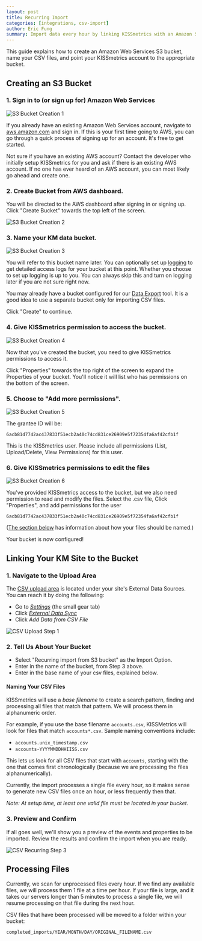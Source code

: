 ```yaml
---
layout: post
title: Recurring Import
categories: [integrations, csv-import]
author: Eric Fung
summary: Import data every hour by linking KISSmetrics with an Amazon S3 bucket containing multiple `.csv` files.
---
```

This guide explains how to create an Amazon Web Services S3 bucket, name your CSV files, and point your KISSmetrics account to the appropriate bucket.

## Creating an S3 Bucket

### 1. Sign in to (or sign up for) Amazon Web Services
![S3 Bucket Creation 1][ss-bucket-1]

If you already have an existing Amazon Web Services account, navigate to [aws.amazon.com][aws] and sign in. If this is your first time going to AWS, you can go through a quick process of signing up for an account. It's free to get started.

Not sure if you have an existing AWS account? Contact the developer who initially setup KISSmetrics for you and ask if there is an existing AWS account. If no one has ever heard of an AWS account, you can most likely go ahead and create one.

### 2. Create Bucket from AWS dashboard.
You will be directed to the AWS dashboard after signing in or signing up. Click "Create Bucket" towards the top left of the screen.

![S3 Bucket Creation 2][ss-bucket-2]

### 3. Name your KM data bucket.
![S3 Bucket Creation 3][ss-bucket-3]

You will refer to this bucket name later. You can optionally set up [logging][aws-logging] to get detailed access logs for your bucket at this point. Whether you choose to set up logging is up to you. You can always skip this and turn on logging later if you are not sure right now.

You may already have a bucket configured for our [Data Export](apis/data) tool. It is a good idea to use a separate bucket only for importing CSV files.

Click "Create" to continue.

### 4. Give KISSmetrics permission to access the bucket.
![S3 Bucket Creation 4][ss-bucket-4]

Now that you've created the bucket, you need to give KISSmetrics permissions to access it.

Click "Properties" towards the top right of the screen to expand the Properties of your bucket. You'll notice it will list who has permissions on the bottom of the screen.

### 5. Choose to "Add more permissions".
![S3 Bucket Creation 5][ss-bucket-5]

The grantee ID will be:

`6acb81d7742ac437833f51ecb2a40c74cd831ce26909e5f72354fa6af42cfb1f`

This is the KISSmetrics user. Please include all permissions (List, Upload/Delete, View Permissions) for this user.

### 6. Give KISSmetrics permissions to edit the files
![S3 Bucket Creation 6][ss-bucket-6]

You've provided KISSmetrics access to the bucket, but we also need permission to read and modify the files. Select the .csv file, Click "Properties", and add permissions for the user

`6acb81d7742ac437833f51ecb2a40c74cd831ce26909e5f72354fa6af42cfb1f`

([The section below](/integrations/csv-import/recurring-import#naming-your-csv-files) has information about how your files should be named.)

Your bucket is now configured!

## Linking Your KM Site to the Bucket

### 1. Navigate to the Upload Area

The [CSV upload area][csv-new] is located under your site's External Data Sources. You can reach it by doing the following:

* Go to [*Settings*][1] (the small gear tab)
* Click [*External Data Sync*][2]
* Click *Add Data from CSV File*

![CSV Upload Step 1][screenshot-1]

### 2. Tell Us About Your Bucket

* Select "Recurring import from S3 bucket" as the Import Option.
* Enter in the name of the bucket, from Step 3 above.
* Enter in the base name of your csv files, explained below.

#### Naming Your CSV Files

KISSmetrics will use a *base filename* to create a search pattern, finding and processing all files that match that pattern. We will process them in alphanumeric order.

For example, if you use the base filename `accounts.csv`, KISSMetrics will look for files that match `accounts*.csv`. Sample naming conventions include:

* `accounts.unix_timestamp.csv`
* `accounts-YYYYMMDDHHIISS.csv`

This lets us look for all CSV files that start with `accounts`, starting with the one that comes first chronologically (because we are processing the files alphanumerically).

Currently, the import processes a single file every hour, so it makes sense to generate new CSV files once an hour, or less frequently then that.

*Note: At setup time, at least one valid file must be located in your bucket.*

### 3. Preview and Confirm

If all goes well, we'll show you a preview of the events and properties to be imported. Review the results and confirm the import when you are ready.

![CSV Recurring Step 3][screenshot-2]

## Processing Files

Currently, we scan for unprocessed files every hour. If we find any available files, we will process them 1 file at a time per hour. If your file is large, and it takes our servers longer than 5 minutes to process a single file, we will resume processing on that file during the next hour.

CSV files that have been processed will be moved to a folder within your bucket:

`completed_imports/YEAR/MONTH/DAY/ORIGINAL_FILENAME.csv`

[aws]: https://aws.amazon.com
[aws-logging]: http://docs.amazonwebservices.com/AmazonS3/latest/UG/index.html?ManagingBucketLogging.html
[screenshot-1]: attachments/integrations/csv-import/csv-up-1.png
[screenshot-2]: attachments/integrations/csv-import/csv-up-2.png
[ss-bucket-1]: attachments/integrations/csv-import/recurring-bucket-1.png
[ss-bucket-2]: attachments/integrations/csv-import/recurring-bucket-2.png
[ss-bucket-3]: attachments/integrations/csv-import/recurring-bucket-3.png
[ss-bucket-4]: attachments/integrations/csv-import/recurring-bucket-4.png
[ss-bucket-5]: attachments/integrations/csv-import/recurring-bucket-5.png
[ss-bucket-6]: attachments/integrations/csv-import/recurring-bucket-6.png

[1]: http://www.kissmetrics.com/settings
[2]: http://www.kissmetric.com/external_data
[csv-new]: http://www.kissmetrics.com/external_data/csv.new

